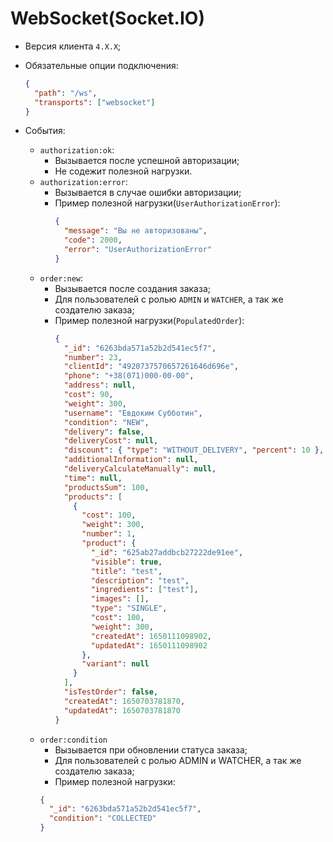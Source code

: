 

# WebSocket(Socket.IO)

- Версия клиента `4.X.X`;

- Обязательные опции подключения:

    ```json
    {
      "path": "/ws",
      "transports": ["websocket"]
    }
    ```

- События:

    - `authorization:ok`:
      - Вызывается после успешной авторизации;
      - Не содежит полезной нагрузки.
    - `authorization:error`:
      - Вызывается в случае ошибки авторизации;
      - Пример полезной нагрузки(`UserAuthorizationError`):
        ```json
        {
          "message": "Вы не авторизованы",
          "code": 2000,
          "error": "UserAuthorizationError"
        }
        ```
    - `order:new`:
      - Вызывается после создания заказа;
      - Для пользователей с ролью `ADMIN` и `WATCHER`, а так же создателю заказа;
      - Пример полезной нагрузки(`PopulatedOrder`):
        ```json
        {
          "_id": "6263bda571a52b2d541ec5f7",
          "number": 23,
          "clientId": "4920737570657261646d696e",
          "phone": "+38(071)000-00-00",
          "address": null,
          "cost": 90,
          "weight": 300,
          "username": "Евдоким Субботин",
          "condition": "NEW",
          "delivery": false,
          "deliveryCost": null,
          "discount": { "type": "WITHOUT_DELIVERY", "percent": 10 },
          "additionalInformation": null,
          "deliveryCalculateManually": null,
          "time": null,
          "productsSum": 100,
          "products": [
            {
              "cost": 100,
              "weight": 300,
              "number": 1,
              "product": {
                "_id": "625ab27addbcb27222de91ee",
                "visible": true,
                "title": "test",
                "description": "test",
                "ingredients": ["test"],
                "images": [],
                "type": "SINGLE",
                "cost": 100,
                "weight": 300,
                "createdAt": 1650111098902,
                "updatedAt": 1650111098902
              },
              "variant": null
            }
          ],
          "isTestOrder": false,
          "createdAt": 1650703781870,
          "updatedAt": 1650703781870
        }
        ```
    - `order:condition`
      - Вызывается при обновлении статуса заказа;
      - Для пользователей с ролью ADMIN и WATCHER, а так же создателю заказа;
      - Пример полезной нагрузки:
      ```json
      {
        "_id": "6263bda571a52b2d541ec5f7",
        "condition": "COLLECTED"
      }
      ```